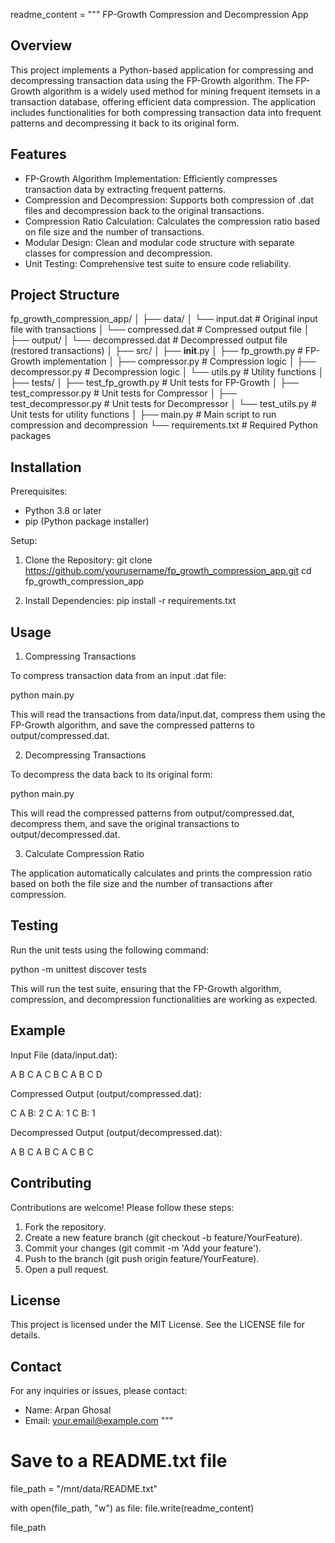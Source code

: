 

readme_content = """
FP-Growth Compression and Decompression App

Overview
--------

This project implements a Python-based application for compressing and decompressing transaction data using the FP-Growth algorithm. The FP-Growth algorithm is a widely used method for mining frequent itemsets in a transaction database, offering efficient data compression. The application includes functionalities for both compressing transaction data into frequent patterns and decompressing it back to its original form.

Features
--------

- FP-Growth Algorithm Implementation: Efficiently compresses transaction data by extracting frequent patterns.
- Compression and Decompression: Supports both compression of .dat files and decompression back to the original transactions.
- Compression Ratio Calculation: Calculates the compression ratio based on file size and the number of transactions.
- Modular Design: Clean and modular code structure with separate classes for compression and decompression.
- Unit Testing: Comprehensive test suite to ensure code reliability.

Project Structure
-----------------

fp_growth_compression_app/
│
├── data/
│   └── input.dat               # Original input file with transactions
│   └── compressed.dat          # Compressed output file
│
├── output/
│   └── decompressed.dat        # Decompressed output file (restored transactions)
│
├── src/
│   ├── __init__.py
│   ├── fp_growth.py            # FP-Growth implementation
│   ├── compressor.py           # Compression logic
│   ├── decompressor.py         # Decompression logic
│   └── utils.py                # Utility functions
│
├── tests/
│   ├── test_fp_growth.py       # Unit tests for FP-Growth
│   ├── test_compressor.py      # Unit tests for Compressor
│   ├── test_decompressor.py    # Unit tests for Decompressor
│   └── test_utils.py           # Unit tests for utility functions
│
├── main.py                     # Main script to run compression and decompression
└── requirements.txt            # Required Python packages

Installation
------------

Prerequisites:

- Python 3.8 or later
- pip (Python package installer)

Setup:

1. Clone the Repository:
   git clone https://github.com/yourusername/fp_growth_compression_app.git
   cd fp_growth_compression_app

2. Install Dependencies:
   pip install -r requirements.txt

Usage
-----

1. Compressing Transactions

To compress transaction data from an input .dat file:

   python main.py

This will read the transactions from data/input.dat, compress them using the FP-Growth algorithm, and save the compressed patterns to output/compressed.dat.

2. Decompressing Transactions

To decompress the data back to its original form:

   python main.py

This will read the compressed patterns from output/compressed.dat, decompress them, and save the original transactions to output/decompressed.dat.

3. Calculate Compression Ratio

The application automatically calculates and prints the compression ratio based on both the file size and the number of transactions after compression.

Testing
-------

Run the unit tests using the following command:

   python -m unittest discover tests

This will run the test suite, ensuring that the FP-Growth algorithm, compression, and decompression functionalities are working as expected.

Example
-------

Input File (data/input.dat):

   A B C
   A C
   B C
   A B C D

Compressed Output (output/compressed.dat):

   C A B: 2
   C A: 1
   C B: 1

Decompressed Output (output/decompressed.dat):

   A B C
   A B C
   A C
   B C

Contributing
------------

Contributions are welcome! Please follow these steps:

1. Fork the repository.
2. Create a new feature branch (git checkout -b feature/YourFeature).
3. Commit your changes (git commit -m 'Add your feature').
4. Push to the branch (git push origin feature/YourFeature).
5. Open a pull request.

License
-------

This project is licensed under the MIT License. See the LICENSE file for details.

Contact
-------

For any inquiries or issues, please contact:

- Name: Arpan Ghosal
- Email: your.email@example.com
"""

# Save to a README.txt file
file_path = "/mnt/data/README.txt"

with open(file_path, "w") as file:
    file.write(readme_content)

file_path
